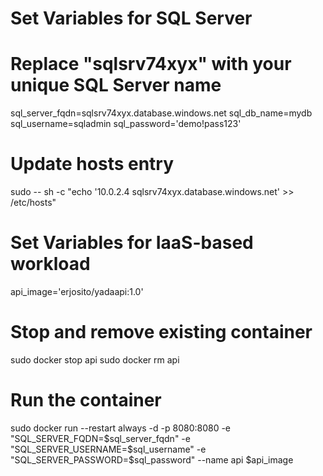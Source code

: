 # Set Variables for SQL Server
# Replace "sqlsrv74xyx" with your unique SQL Server name
sql_server_fqdn=sqlsrv74xyx.database.windows.net
sql_db_name=mydb
sql_username=sqladmin
sql_password='demo!pass123'

# Update hosts entry
sudo -- sh -c "echo '10.0.2.4  sqlsrv74xyx.database.windows.net' >> /etc/hosts"

# Set Variables for IaaS-based workload
api_image='erjosito/yadaapi:1.0'

# Stop and remove existing container
sudo docker stop api
sudo docker rm api

# Run the container
sudo docker run --restart always -d -p 8080:8080 -e "SQL_SERVER_FQDN=$sql_server_fqdn" -e "SQL_SERVER_USERNAME=$sql_username" -e "SQL_SERVER_PASSWORD=$sql_password" --name api $api_image